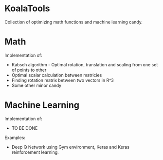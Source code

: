 # KoalaTools

Collection of optimizing math functions and machine learning candy.

# Math

Implementation of:

* Kabsch algorithm - Optimal rotation, translation and scaling from one set of points to other
* Optimal scalar calculation between matricies
* Finding rotation matrix between two vectors in R^3
* Some other minor candy

# Machine Learning

Implementation of:
	
* TO BE DONE

Examples:

* Deep Q Network using Gym environment, Keras and Keras reinforcement learning.
